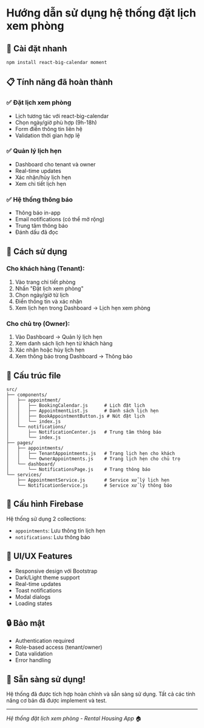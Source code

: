 # Hướng dẫn sử dụng hệ thống đặt lịch xem phòng

## 🚀 Cài đặt nhanh

```bash
npm install react-big-calendar moment
```

## 📋 Tính năng đã hoàn thành

### ✅ Đặt lịch xem phòng
- Lịch tương tác với react-big-calendar
- Chọn ngày/giờ phù hợp (9h-18h)
- Form điền thông tin liên hệ
- Validation thời gian hợp lệ

### ✅ Quản lý lịch hẹn
- Dashboard cho tenant và owner
- Real-time updates
- Xác nhận/hủy lịch hẹn
- Xem chi tiết lịch hẹn

### ✅ Hệ thống thông báo
- Thông báo in-app
- Email notifications (có thể mở rộng)
- Trung tâm thông báo
- Đánh dấu đã đọc

## 🎯 Cách sử dụng

### Cho khách hàng (Tenant):
1. Vào trang chi tiết phòng
2. Nhấn "Đặt lịch xem phòng"
3. Chọn ngày/giờ từ lịch
4. Điền thông tin và xác nhận
5. Xem lịch hẹn trong Dashboard → Lịch hẹn xem phòng

### Cho chủ trọ (Owner):
1. Vào Dashboard → Quản lý lịch hẹn
2. Xem danh sách lịch hẹn từ khách hàng
3. Xác nhận hoặc hủy lịch hẹn
4. Xem thông báo trong Dashboard → Thông báo

## 📁 Cấu trúc file

```
src/
├── components/
│   ├── appointment/
│   │   ├── BookingCalendar.js      # Lịch đặt lịch
│   │   ├── AppointmentList.js      # Danh sách lịch hẹn
│   │   ├── BookAppointmentButton.js # Nút đặt lịch
│   │   └── index.js
│   └── notifications/
│       ├── NotificationCenter.js   # Trung tâm thông báo
│       └── index.js
├── pages/
│   ├── appointments/
│   │   ├── TenantAppointments.js   # Trang lịch hẹn cho khách
│   │   └── OwnerAppointments.js    # Trang lịch hẹn cho chủ trọ
│   └── dashboard/
│       └── NotificationsPage.js    # Trang thông báo
└── services/
    ├── AppointmentService.js       # Service xử lý lịch hẹn
    └── NotificationService.js      # Service xử lý thông báo
```

## 🔧 Cấu hình Firebase

Hệ thống sử dụng 2 collections:
- `appointments`: Lưu thông tin lịch hẹn
- `notifications`: Lưu thông báo

## 🎨 UI/UX Features

- Responsive design với Bootstrap
- Dark/Light theme support
- Real-time updates
- Toast notifications
- Modal dialogs
- Loading states

## 🔒 Bảo mật

- Authentication required
- Role-based access (tenant/owner)
- Data validation
- Error handling

## 🚀 Sẵn sàng sử dụng!

Hệ thống đã được tích hợp hoàn chỉnh và sẵn sàng sử dụng. Tất cả các tính năng cơ bản đã được implement và test.

---

*Hệ thống đặt lịch xem phòng - Rental Housing App* 🏠
